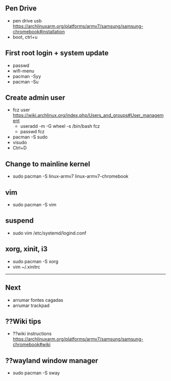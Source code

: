 ## Pen Drive
- pen drive usb https://archlinuxarm.org/platforms/armv7/samsung/samsung-chromebook#installation
- boot, ctrl+u

## First root login + system update
- passwd
- wifi-menu
- pacman -Syy
- pacman -Su

## Create admin user
- fcz user https://wiki.archlinux.org/index.php/Users_and_groups#User_management
  - useradd -m -G wheel -s /bin/bash fcz
  - passwd fcz
- pacman -S sudo
- visudo
- Ctrl+D

## Change to mainline kernel
- sudo pacman -S linux-armv7 linux-armv7-chromebook

## vim
- sudo pacman -S vim

## suspend
- sudo vim /etc/systemd/logind.conf

## xorg, xinit, i3
- sudo pacman -S xorg
- vim ~/.xinitrc

---
## Next

- arrumar fontes cagadas
- arrumar trackpad


## ??Wiki tips
- ??wiki instructions https://archlinuxarm.org/platforms/armv7/samsung/samsung-chromebook#wiki
  
## ??wayland window manager
- sudo pacman -S sway

